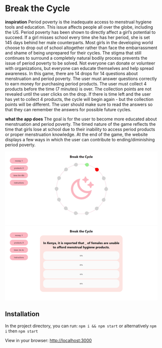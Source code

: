 # Break the Cycle

**inspiration**
Period poverty is the inadequate access to menstrual hygiene tools and education. This issue affects people all over the globe, including the US. Period poverty has been shown to directly affect a girl’s potential to succeed. If a girl misses school every time she has her period, she is set 145 days behind her male counterparts. Most girls in the developing world choose to drop out of school altogether rather than face the embarrassment and shame of being unprepared for their cycles. The stigma that still continues to surround a completely natural bodily process prevents the issue of period poverty to be solved. Not everyone can donate or volunteer with organizations, but everyone can educate themselves and help spread awareness. In this game, there are 14 drops for 14 questions about menstruation and period poverty. The user must answer questions correctly to earn money for purchasing period products. The user must collect 4 products before the time (7 minutes) is over. The collection points are not revealed until the user clicks on the drop. If there is time left and the user has yet to collect 4 products, the cycle will begin again - but the collection points will be different. The user should make sure to read the answers so that they can remember the answers for possible future cycles.

**what the app does**
The goal is for the user to become more educated about menstruation and period poverty. The timed nature of the game reflects the time that girls lose at school due to their inability to access period products or proper menstruation knowledge. At the end of the game, the website displays a few ways in which the user can contribute to ending/diminishing period poverty.

![demo image 1 with the circle of drops](public/demo1.PNG)
![demo image 2 with an opened question](public/demo2.PNG)

## Installation

In the project directory, you can run:
```npm i && npm start```
or alternatively
```npm i```
then 
```npm start```

View in your browser: [http://localhost:3000](http://localhost3000)
